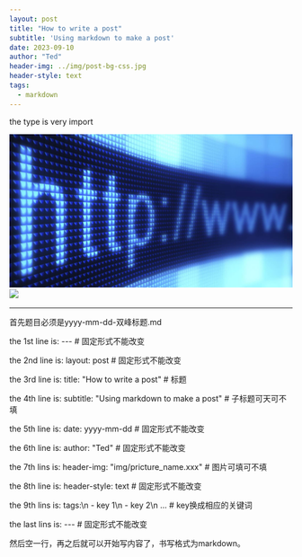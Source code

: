 ```yaml
---
layout: post
title: "How to write a post"
subtitle: 'Using markdown to make a post'
date: 2023-09-10
author: "Ted"
header-img: ../img/post-bg-css.jpg
header-style: text
tags:
  - markdown
---
```


the type is very import

![](https://github.com/TedData/TedData.github.io/blob/master/img/post-bg-web.jpg)
![](../img/post-bg-css.jpg)

---

首先题目必须是yyyy-mm-dd-双峰标题.md

the 1st line is: --- # 固定形式不能改变

the 2nd line is: layout: post # 固定形式不能改变

the 3rd line is: title: "How to write a post" # 标题

the 4th line is: subtitle: "Using markdown to make a post" # 子标题可天可不填

the 5th line is: date: yyyy-mm-dd # 固定形式不能改变

the 6th line is: author: "Ted" # 固定形式不能改变

the 7th lins is: header-img: "img/pricture_name.xxx" # 图片可填可不填

the 8th line is: header-style: text # 固定形式不能改变

the 9th lins is: tags:\n  - key 1\n  - key 2\n  ... # key换成相应的关键词

the last lins is: --- # 固定形式不能改变

然后空一行，再之后就可以开始写内容了，书写格式为markdown。
